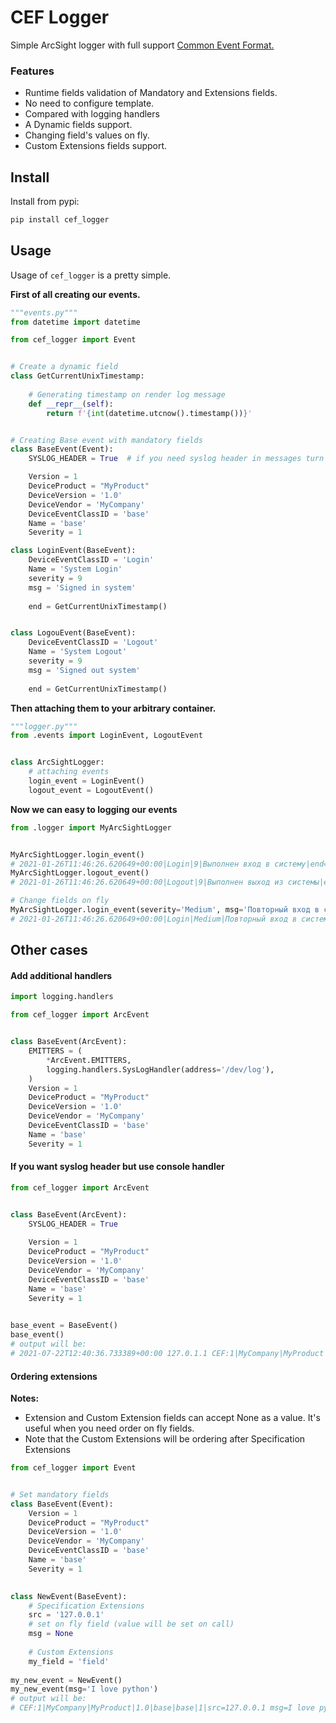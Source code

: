 # CEF Logger

Simple ArcSight logger with full support [Common Event Format.](https://www.secef.net/wp-content/uploads/sites/10/2017/04/CommonEventFormatv23.pdf)

### Features
* Runtime fields validation of Mandatory and Extensions fields.
* No need to configure template.
* Compared with logging handlers
* A Dynamic fields support.
* Changing field's values on fly.
* Custom Extensions fields support.

## Install

Install from pypi:  
```bash
pip install cef_logger
```

## Usage

Usage of `cef_logger` is a pretty simple.

**First of all creating our events.** 


```python
"""events.py"""
from datetime import datetime

from cef_logger import Event


# Create a dynamic field
class GetCurrentUnixTimestamp:
    
    # Generating timestamp on render log message
    def __repr__(self):
        return f'{int(datetime.utcnow().timestamp())}'


# Creating Base event with mandatory fields
class BaseEvent(Event):
    SYSLOG_HEADER = True  # if you need syslog header in messages turn it on

    Version = 1
    DeviceProduct = "MyProduct"
    DeviceVersion = '1.0'
    DeviceVendor = 'MyCompany'
    DeviceEventClassID = 'base'
    Name = 'base'
    Severity = 1

class LoginEvent(BaseEvent):    
    DeviceEventClassID = 'Login'
    Name = 'System Login'
    severity = 9
    msg = 'Signed in system'
    
    end = GetCurrentUnixTimestamp()


class LogouEvent(BaseEvent):    
    DeviceEventClassID = 'Logout'
    Name = 'System Logout'
    severity = 9
    msg = 'Signed out system'
    
    end = GetCurrentUnixTimestamp()

```

**Then attaching them to your arbitrary container.**


```python
"""logger.py"""
from .events import LoginEvent, LogoutEvent


class ArcSightLogger:
    # attaching events
    login_event = LoginEvent()
    logout_event = LogoutEvent()

```

**Now we can easy to logging our events**

```python
from .logger import MyArcSightLogger


MyArcSightLogger.login_event()
# 2021-01-26T11:46:26.620649+00:00|Login|9|Выполнен вход в систему|end=1618908511
MyArcSightLogger.logout_event()
# 2021-01-26T11:46:26.620649+00:00|Logout|9|Выполнен выход из системы|end=1618908525

# Change fields on fly
MyArcSightLogger.login_event(severity='Medium', msg='Повторный вход в систему')
# 2021-01-26T11:46:26.620649+00:00|Login|Medium|Повторный вход в систему|end=1618908543

```


## Other cases

#### Add additional handlers

```python
import logging.handlers

from cef_logger import ArcEvent


class BaseEvent(ArcEvent):
    EMITTERS = (
        *ArcEvent.EMITTERS,
        logging.handlers.SysLogHandler(address='/dev/log'),
    )
    Version = 1
    DeviceProduct = "MyProduct"
    DeviceVersion = '1.0'
    DeviceVendor = 'MyCompany'
    DeviceEventClassID = 'base'
    Name = 'base'
    Severity = 1

```

#### If you want syslog header but use console handler

```python
from cef_logger import ArcEvent


class BaseEvent(ArcEvent):
    SYSLOG_HEADER = True
    
    Version = 1
    DeviceProduct = "MyProduct"
    DeviceVersion = '1.0'
    DeviceVendor = 'MyCompany'
    DeviceEventClassID = 'base'
    Name = 'base'
    Severity = 1

    
base_event = BaseEvent()
base_event()
# output will be:
# 2021-07-22T12:40:36.733389+00:00 127.0.1.1 CEF:1|MyCompany|MyProduct|1.0|base|base|1|

```

#### Ordering extensions

**Notes:**
- Extension and Custom Extension fields can accept None as a value. It's useful when you need order on fly fields.
- Note that the Custom Extensions will be ordering after Specification Extensions

```python
from cef_logger import Event


# Set mandatory fields
class BaseEvent(Event):
    Version = 1
    DeviceProduct = "MyProduct"
    DeviceVersion = '1.0'
    DeviceVendor = 'MyCompany'
    DeviceEventClassID = 'base'
    Name = 'base'
    Severity = 1
    

class NewEvent(BaseEvent):
    # Specification Extensions
    src = '127.0.0.1'
    # set on fly field (value will be set on call)
    msg = None
    
    # Custom Extensions
    my_field = 'field'
    
my_new_event = NewEvent()
my_new_event(msg='I love python')
# output will be:
# CEF:1|MyCompany|MyProduct|1.0|base|base|1|src=127.0.0.1 msg=I love python my_field=field
```
